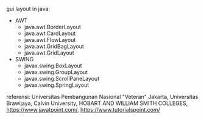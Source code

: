gui layout in java:
* AWT
  * java.awt.BorderLayout 
  * java.awt.CardLayout 
  * java.awt.FlowLayout 
  * java.awt.GridBagLayout 
  * java.awt.GridLayout 
* SWING
  * javax.swing.BoxLayout
  * javax.swing.GroupLayout
  * javax.swing.ScrollPaneLayout
  * javax.swing.SpringLayout

referensi:  Universitas Pembangunan Nasional "Veteran" Jakarta, Universitas Brawijaya, Calvin University, HOBART AND WILLIAM SMITH COLLEGES, https://www.javatpoint.com/, https://www.tutorialspoint.com/
